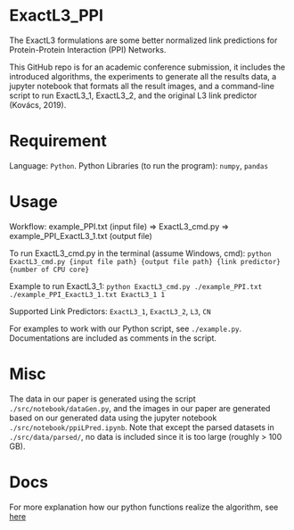 # ExactL3_PPI
The ExactL3 formulations are some better normalized link predictions for Protein-Protein Interaction (PPI) Networks.

This GitHub repo is for an academic conference submission, it includes the introduced algorithms, the experiments to generate all the results data, a jupyter notebook that formats all the result images, and a command-line script to run ExactL3_1, ExactL3_2, and the original L3 link predictor (Kovács, 2019).

# Requirement
Language: ```Python```. Python Libraries (to run the program): ```numpy```, ```pandas```

# Usage
Workflow: example_PPI.txt (input file) => ExactL3_cmd.py => example_PPI_ExactL3_1.txt (output file)

To run ExactL3_cmd.py in the terminal (assume Windows, cmd):
```python ExactL3_cmd.py {input file path} {output file path} {link predictor} {number of CPU core}```

Example to run ExactL3_1:
```python ExactL3_cmd.py ./example_PPI.txt ./example_PPI_ExactL3_1.txt ExactL3_1 1```

Supported Link Predictors: ```ExactL3_1```, ```ExactL3_2```, ```L3```, ```CN```

For examples to work with our Python script, see ```./example.py```. Documentations are included as comments in the script.

# Misc
The data in our paper is generated using the script ```./src/notebook/dataGen.py```, and the images in our paper are generated based on our generated data using the jupyter notebook ```./src/notebook/ppiLPred.ipynb```. Note that except the parsed datasets in ```./src/data/parsed/```, no data is included since it is too large (roughly > 100 GB).

# Docs
For more explanation how our python functions realize the algorithm, see [here](docs/docs.md)
